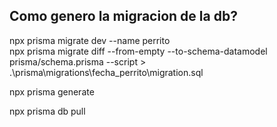 ## Como genero la migracion de la db?

npx prisma migrate dev --name perrito	
npx prisma migrate diff --from-empty --to-schema-datamodel prisma/schema.prisma --script > .\prisma\migrations\fecha_perrito\migration.sql

npx prisma generate

npx prisma db pull